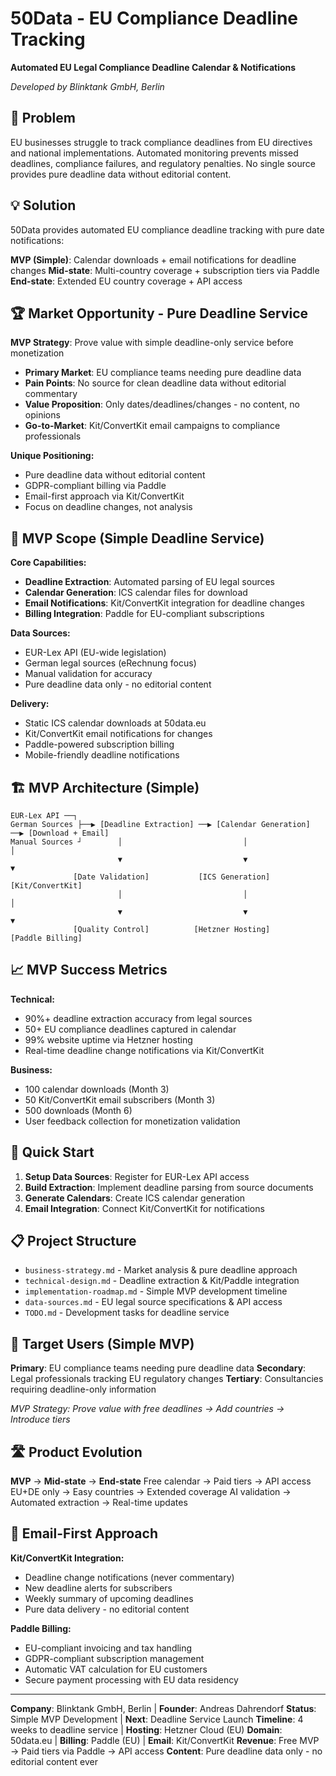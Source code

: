 # 50Data - EU Compliance Deadline Tracking

**Automated EU Legal Compliance Deadline Calendar & Notifications**

*Developed by Blinktank GmbH, Berlin*

## 🎯 Problem

EU businesses struggle to track compliance deadlines from EU directives and national implementations. Automated monitoring prevents missed deadlines, compliance failures, and regulatory penalties. No single source provides pure deadline data without editorial content.

## 💡 Solution

50Data provides automated EU compliance deadline tracking with pure date notifications:

**MVP (Simple)**: Calendar downloads + email notifications for deadline changes
**Mid-state**: Multi-country coverage + subscription tiers via Paddle
**End-state**: Extended EU country coverage + API access

## 🏆 Market Opportunity - Pure Deadline Service

**MVP Strategy**: Prove value with simple deadline-only service before monetization

- **Primary Market**: EU compliance teams needing pure deadline data
- **Pain Points**: No source for clean deadline data without editorial commentary
- **Value Proposition**: Only dates/deadlines/changes - no content, no opinions
- **Go-to-Market**: Kit/ConvertKit email campaigns to compliance professionals

**Unique Positioning:**
- Pure deadline data without editorial content
- GDPR-compliant billing via Paddle
- Email-first approach via Kit/ConvertKit
- Focus on deadline changes, not analysis

## 🚀 MVP Scope (Simple Deadline Service)

**Core Capabilities:**
- **Deadline Extraction**: Automated parsing of EU legal sources
- **Calendar Generation**: ICS calendar files for download
- **Email Notifications**: Kit/ConvertKit integration for deadline changes
- **Billing Integration**: Paddle for EU-compliant subscriptions

**Data Sources:**
- EUR-Lex API (EU-wide legislation)
- German legal sources (eRechnung focus)
- Manual validation for accuracy
- Pure deadline data only - no editorial content

**Delivery:**
- Static ICS calendar downloads at 50data.eu
- Kit/ConvertKit email notifications for changes
- Paddle-powered subscription billing
- Mobile-friendly deadline notifications

## 🏗️ MVP Architecture (Simple)

```
EUR-Lex API ──┐
German Sources ├──▶ [Deadline Extraction] ──▶ [Calendar Generation] ──▶ [Download + Email]
Manual Sources ┘        │                           │                        │
                        ▼                           ▼                        ▼
              [Date Validation]           [ICS Generation]          [Kit/ConvertKit]
                        │                           │                        │
                        ▼                           ▼                        ▼
              [Quality Control]          [Hetzner Hosting]             [Paddle Billing]
```

## 📈 MVP Success Metrics

**Technical:**
- 90%+ deadline extraction accuracy from legal sources
- 50+ EU compliance deadlines captured in calendar
- 99% website uptime via Hetzner hosting
- Real-time deadline change notifications via Kit/ConvertKit

**Business:**
- 100 calendar downloads (Month 3)
- 50 Kit/ConvertKit email subscribers (Month 3)
- 500 downloads (Month 6)
- User feedback collection for monetization validation

## 🚦 Quick Start

1. **Setup Data Sources**: Register for EUR-Lex API access
2. **Build Extraction**: Implement deadline parsing from source documents
3. **Generate Calendars**: Create ICS calendar generation
4. **Email Integration**: Connect Kit/ConvertKit for notifications

## 📋 Project Structure

- `business-strategy.md` - Market analysis & pure deadline approach
- `technical-design.md` - Deadline extraction & Kit/Paddle integration
- `implementation-roadmap.md` - Simple MVP development timeline
- `data-sources.md` - EU legal source specifications & API access
- `TODO.md` - Development tasks for deadline service

## 🎯 Target Users (Simple MVP)

**Primary**: EU compliance teams needing pure deadline data
**Secondary**: Legal professionals tracking EU regulatory changes
**Tertiary**: Consultancies requiring deadline-only information

*MVP Strategy: Prove value with free deadlines → Add countries → Introduce tiers*

## 🛣️ Product Evolution

**MVP** → **Mid-state** → **End-state**
Free calendar → Paid tiers → API access
EU+DE only → Easy countries → Extended coverage
AI validation → Automated extraction → Real-time updates

## 📧 Email-First Approach

**Kit/ConvertKit Integration:**
- Deadline change notifications (never commentary)
- New deadline alerts for subscribers
- Weekly summary of upcoming deadlines
- Pure data delivery - no editorial content

**Paddle Billing:**
- EU-compliant invoicing and tax handling
- GDPR-compliant subscription management
- Automatic VAT calculation for EU customers
- Secure payment processing with EU data residency

---

**Company**: Blinktank GmbH, Berlin | **Founder**: Andreas Dahrendorf
**Status**: Simple MVP Development | **Next**: Deadline Service Launch
**Timeline**: 4 weeks to deadline service | **Hosting**: Hetzner Cloud (EU)
**Domain**: 50data.eu | **Billing**: Paddle (EU) | **Email**: Kit/ConvertKit
**Revenue**: Free MVP → Paid tiers via Paddle → API access
**Content**: Pure deadline data only - no editorial content ever